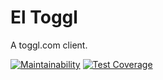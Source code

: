 # El Toggl

A toggl.com client.

[![Maintainability](https://api.codeclimate.com/v1/badges/5564adef81af9c748de9/maintainability)](https://codeclimate.com/github/dArignac/el-toggl/maintainability)
[![Test Coverage](https://api.codeclimate.com/v1/badges/5564adef81af9c748de9/test_coverage)](https://codeclimate.com/github/dArignac/el-toggl/test_coverage)
